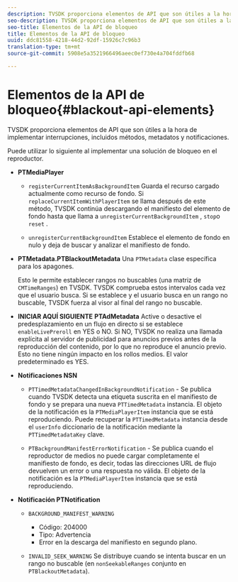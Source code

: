 ```yaml
---
description: TVSDK proporciona elementos de API que son útiles a la hora de implementar interrupciones, incluidos métodos, metadatos y notificaciones.
seo-description: TVSDK proporciona elementos de API que son útiles a la hora de implementar interrupciones, incluidos métodos, metadatos y notificaciones.
seo-title: Elementos de la API de bloqueo
title: Elementos de la API de bloqueo
uuid: ddc81558-4218-44d2-92df-15926c7c96b3
translation-type: tm+mt
source-git-commit: 5908e5a3521966496aeec0ef730e4a704fddfb68

---
```



# Elementos de la API de bloqueo{#blackout-api-elements}

TVSDK proporciona elementos de API que son útiles a la hora de implementar interrupciones, incluidos métodos, metadatos y notificaciones.

Puede utilizar lo siguiente al implementar una solución de bloqueo en el reproductor.

* **PTMediaPlayer**

   * `registerCurrentItemAsBackgroundItem` Guarda el recurso cargado actualmente como recurso de fondo. Si `replaceCurrentItemWithPlayerItem` se llama después de este método, TVSDK continúa descargando el manifiesto del elemento de fondo hasta que llama a `unregisterCurrentBackgroundItem` , `stop`o `reset` .

   * `unregisterCurrentBackgroundItem` Establece el elemento de fondo en nulo y deja de buscar y analizar el manifiesto de fondo.

* **PTMetadata.PTBlackoutMetadata** Una `PTMetadata` clase específica para los apagones.

   Esto le permite establecer rangos no buscables (una matriz de `CMTimeRanges`) en TVSDK. TVSDK comprueba estos intervalos cada vez que el usuario busca. Si se establece y el usuario busca en un rango no buscable, TVSDK fuerza al visor al final del rango no buscable.

* **INICIAR AQUÍ SIGUIENTE** **PTAdMetadata** Active o desactive el predesplazamiento en un flujo en directo si se establece `enableLivePreroll` en YES o NO. Si NO, TVSDK no realiza una llamada explícita al servidor de publicidad para anuncios previos antes de la reproducción del contenido, por lo que no reproduce el anuncio previo. Esto no tiene ningún impacto en los rollos medios. El valor predeterminado es YES.

* **Notificaciones NSN**

   * `PTTimedMetadataChangedInBackgroundNotification` - Se publica cuando TVSDK detecta una etiqueta suscrita en el manifiesto de fondo y se prepara una nueva `PTTimedMetadata` instancia. El objeto de la notificación es la `PTMediaPlayerItem` instancia que se está reproduciendo. Puede recuperar la `PTTimedMetadata` instancia desde el `userInfo` diccionario de la notificación mediante la `PTTimedMetadataKey` clave.

   * `PTBackgroundManifestErrorNotification` - Se publica cuando el reproductor de medios no puede cargar completamente el manifiesto de fondo, es decir, todas las direcciones URL de flujo devuelven un error o una respuesta no válida. El objeto de la notificación es la `PTMediaPlayerItem` instancia que se está reproduciendo.

* **Notificación PTNotification**

   * `BACKGROUND_MANIFEST_WARNING`

      * Código: 204000
      * Tipo: Advertencia
      * Error en la descarga del manifiesto en segundo plano.
   * `INVALID_SEEK_WARNING` Se distribuye cuando se intenta buscar en un rango no buscable (en `nonSeekableRanges` conjunto en `PTBlackoutMetadata`).


